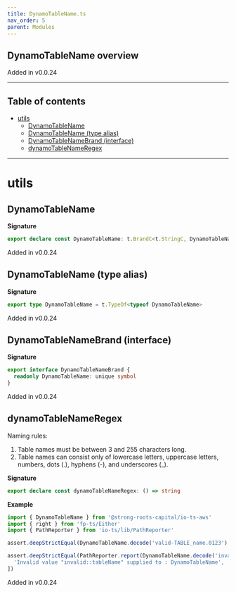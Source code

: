 ```yaml
---
title: DynamoTableName.ts
nav_order: 5
parent: Modules
---
```


## DynamoTableName overview

Added in v0.0.24

---

<h2 class="text-delta">Table of contents</h2>

- [utils](#utils)
  - [DynamoTableName](#dynamotablename)
  - [DynamoTableName (type alias)](#dynamotablename-type-alias)
  - [DynamoTableNameBrand (interface)](#dynamotablenamebrand-interface)
  - [dynamoTableNameRegex](#dynamotablenameregex)

---

# utils

## DynamoTableName

**Signature**

```ts
export declare const DynamoTableName: t.BrandC<t.StringC, DynamoTableNameBrand>
```

Added in v0.0.24

## DynamoTableName (type alias)

**Signature**

```ts
export type DynamoTableName = t.TypeOf<typeof DynamoTableName>
```

Added in v0.0.24

## DynamoTableNameBrand (interface)

**Signature**

```ts
export interface DynamoTableNameBrand {
  readonly DynamoTableName: unique symbol
}
```

Added in v0.0.24

## dynamoTableNameRegex

Naming rules:

1. Table names must be between 3 and 255 characters long.
2. Table names can consist only of lowercase letters, uppercase
   letters, numbers, dots (.), hyphens (-), and underscores (\_).

**Signature**

```ts
export declare const dynamoTableNameRegex: () => string
```

**Example**

```ts
import { DynamoTableName } from '@strong-roots-capital/io-ts-aws'
import { right } from 'fp-ts/Either'
import { PathReporter } from 'io-ts/lib/PathReporter'

assert.deepStrictEqual(DynamoTableName.decode('valid-TABLE_name.0123'), right('valid-TABLE_name.0123'))

assert.deepStrictEqual(PathReporter.report(DynamoTableName.decode('invalid::tableName')), [
  'Invalid value "invalid::tableName" supplied to : DynamoTableName',
])
```

Added in v0.0.24
